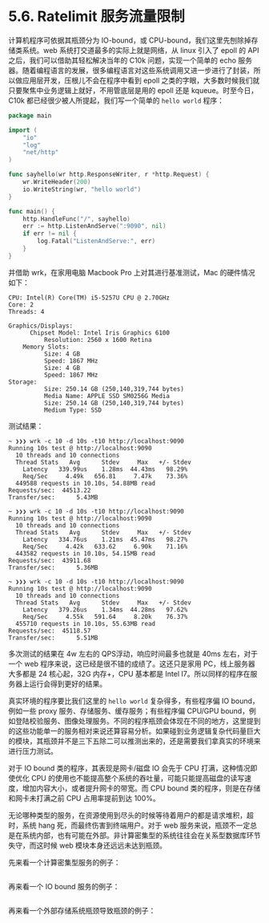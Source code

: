 # 5.6. Ratelimit 服务流量限制

计算机程序可依据其瓶颈分为 IO-bound，或 CPU-bound，我们这里先刨除掉存储类系统。web 系统打交道最多的实际上就是网络，从 linux 引入了 epoll 的 API 之后，我们可以借助其轻松解决当年的 C10k 问题，实现一个简单的 echo 服务器。随着编程语言的发展，很多编程语言对这些系统调用又进一步进行了封装，所以做应用层开发，压根儿不会在程序中看到 epoll 之类的字眼，大多数时候我们就只要聚焦中业务逻辑上就好，不用管底层是用的 epoll 还是 kqueue。时至今日，C10k 都已经很少被人所提起，我们写一个简单的 `hello world` 程序：

```go
package main

import (
	"io"
	"log"
	"net/http"
)

func sayhello(wr http.ResponseWriter, r *http.Request) {
	wr.WriteHeader(200)
	io.WriteString(wr, "hello world")
}

func main() {
	http.HandleFunc("/", sayhello)
	err := http.ListenAndServe(":9090", nil)
	if err != nil {
		log.Fatal("ListenAndServe:", err)
	}
}
```

并借助 wrk，在家用电脑 Macbook Pro 上对其进行基准测试，Mac 的硬件情况如下：

```shell
CPU: Intel(R) Core(TM) i5-5257U CPU @ 2.70GHz
Core: 2
Threads: 4

Graphics/Displays:
      Chipset Model: Intel Iris Graphics 6100
          Resolution: 2560 x 1600 Retina
    Memory Slots:
          Size: 4 GB
          Speed: 1867 MHz
          Size: 4 GB
          Speed: 1867 MHz
Storage:
          Size: 250.14 GB (250,140,319,744 bytes)
          Media Name: APPLE SSD SM0256G Media
          Size: 250.14 GB (250,140,319,744 bytes)
          Medium Type: SSD
```

测试结果：

```shell
~ ❯❯❯ wrk -c 10 -d 10s -t10 http://localhost:9090
Running 10s test @ http://localhost:9090
  10 threads and 10 connections
  Thread Stats   Avg      Stdev     Max   +/- Stdev
    Latency   339.99us    1.28ms  44.43ms   98.29%
    Req/Sec     4.49k   656.81     7.47k    73.36%
  449588 requests in 10.10s, 54.88MB read
Requests/sec:  44513.22
Transfer/sec:      5.43MB

~ ❯❯❯ wrk -c 10 -d 10s -t10 http://localhost:9090
Running 10s test @ http://localhost:9090
  10 threads and 10 connections
  Thread Stats   Avg      Stdev     Max   +/- Stdev
    Latency   334.76us    1.21ms  45.47ms   98.27%
    Req/Sec     4.42k   633.62     6.90k    71.16%
  443582 requests in 10.10s, 54.15MB read
Requests/sec:  43911.68
Transfer/sec:      5.36MB

~ ❯❯❯ wrk -c 10 -d 10s -t10 http://localhost:9090
Running 10s test @ http://localhost:9090
  10 threads and 10 connections
  Thread Stats   Avg      Stdev     Max   +/- Stdev
    Latency   379.26us    1.34ms  44.28ms   97.62%
    Req/Sec     4.55k   591.64     8.20k    76.37%
  455710 requests in 10.10s, 55.63MB read
Requests/sec:  45118.57
Transfer/sec:      5.51MB
```

多次测试的结果在 4w 左右的 QPS浮动，响应时间最多也就是 40ms 左右，对于一个 web 程序来说，这已经是很不错的成绩了。这还只是家用 PC，线上服务器大多都是 24 核心起，32G 内存+，CPU 基本都是 Intel I7。所以同样的程序在服务器上运行会得到更好的结果。

真实环境的程序要比我们这里的 `hello world` 复杂得多，有些程序偏 IO bound，例如一些 proxy 服务、存储服务、缓存服务；有些程序偏 CPU/GPU bound，例如登陆校验服务、图像处理服务。不同的程序瓶颈会体现在不同的地方，这里提到的这些功能单一的服务相对来说还算容易分析。如果碰到业务逻辑复杂代码量巨大的模块，其瓶颈并不是三下五除二可以推测出来的，还是需要我们拿真实的环境来进行压力测试。

对于 IO bound 类的程序，其表现是网卡/磁盘 IO 会先于 CPU 打满，这种情况即使优化 CPU 的使用也不能提高整个系统的吞吐量，可能只能提高磁盘的读写速度，增加内容大小，或者提升网卡的带宽。而 CPU bound 类的程序，则是在存储和网卡未打满之前 CPU 占用率提前到达 100%。

无论哪种类型的服务，在资源使用到尽头的时候等待着用户的都是请求堆积，超时，系统 hang 死，而最终伤害到终端用户。对于 web 服务来说，瓶颈不一定总是在系统内部，也有可能在外部。非计算密集型的系统往往会在关系型数据库环节失守，而这时候 web 模块本身还远远未达到瓶颈。

先来看一个计算密集型服务的例子：

```go
```

再来看一个 IO bound 服务的例子：

```go
```

再来看一个外部存储系统瓶颈导致瓶颈的例子：

```go
```